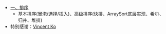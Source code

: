 - [一、排序](./排序.md)
  - 基本排序(冒泡/选择/插入)、高级排序(快排、ArraySort底层实现、希尔、归并、堆排)
- 特别感谢：[Vincent Ko](https://juejin.im/post/6844903656865677326)
  
